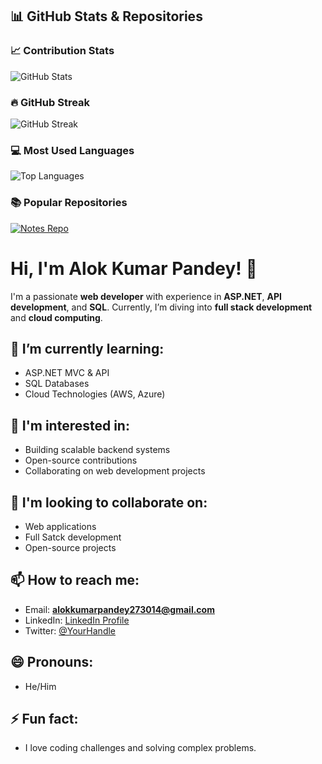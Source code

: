 ## 📊 GitHub Stats & Repositories

### 📈 Contribution Stats
![GitHub Stats](https://github-readme-stats.vercel.app/api?username=AlokKumarPandey273014&show_icons=true&theme=dark&count_private=true)

### 🔥 GitHub Streak
![GitHub Streak](https://github-readme-streak-stats.herokuapp.com/?user=AlokKumarPandey273014&theme=dark)

### 💻 Most Used Languages
![Top Languages](https://github-readme-stats.vercel.app/api/top-langs/?username=AlokKumarPandey273014&layout=compact&theme=dark)

### 📚 Popular Repositories
[![Notes Repo](https://github-readme-stats.vercel.app/api/pin/?username=AlokKumarPandey273014&repo=Notes&theme=dark)](https://github.com/AlokKumarPandey273014/Notes)



# Hi, I'm Alok Kumar Pandey! 👋

I'm a passionate **web developer** with experience in **ASP.NET**, **API development**, and **SQL**. Currently, I’m diving into **full stack development** and **cloud computing**.

## 🌱 I’m currently learning:
- ASP.NET MVC & API
- SQL Databases
- Cloud Technologies (AWS, Azure)

## 👀 I'm interested in:
- Building scalable backend systems
- Open-source contributions
- Collaborating on web development projects

## 💞️ I'm looking to collaborate on:
- Web applications
- Full Satck development
- Open-source projects

## 📫 How to reach me:
- Email: **alokkumarpandey273014@gmail.com**  
- LinkedIn: [LinkedIn Profile](https://linkedin.com/in/your-profile)
- Twitter: [@YourHandle](https://twitter.com/yourhandle)

## 😄 Pronouns:
- He/Him

## ⚡ Fun fact:
- I love coding challenges and solving complex problems.

